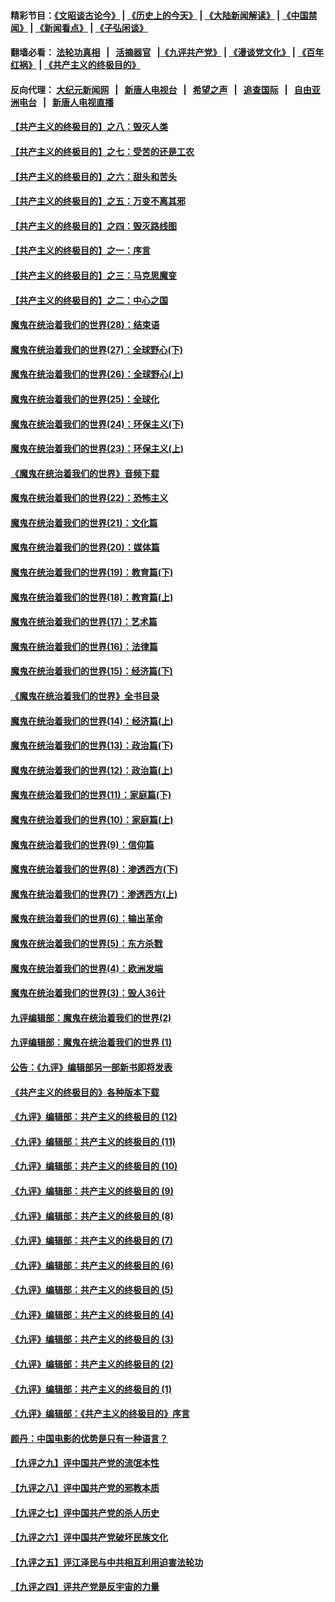 #### 精彩节目：[《文昭谈古论今》](http://134.209.198.168/wenzhao) | [《历史上的今天》](http://134.209.198.168/today-in-history) | [《大陆新闻解读》](http://134.209.198.168/ntdtv-comedy) | [《中国禁闻》](http://134.209.198.168/ntdtv-news) | [《新闻看点》](http://134.209.198.168/news-insight) | [《子弘闲谈》](http://134.209.198.168/zihongxiantan/) 

 #### 翻墙必看： [法轮功真相](http://134.209.198.168:10000/videos/truth.html) &nbsp;&nbsp;|&nbsp;&nbsp; [活摘器官](http://134.209.198.168:10000/videos/res/Organs/) &nbsp;&nbsp;|[《九评共产党》](http://134.209.198.168:10000/videos/jiuping) | [《漫谈党文化》](http://134.209.198.168:10000/videos/mtdwh) | [《百年红祸》](http://134.209.198.168:10000/videos/bnhh) | [《共产主义的终极目的》](http://134.209.198.168:10000/videos/res/zjmd) 

 #### 反向代理： [大纪元新闻网](http://134.209.198.168:10080/) &nbsp;&nbsp;|&nbsp;&nbsp; [新唐人电视台](http://134.209.198.168:8000/) &nbsp;&nbsp;|&nbsp;&nbsp; [希望之声](http://134.209.198.168:8200/) &nbsp;&nbsp;|&nbsp;&nbsp; [追查国际](http://134.209.198.168:10010/) &nbsp;&nbsp;|&nbsp;&nbsp; [自由亚洲电台](http://134.209.198.168:9800/) &nbsp;&nbsp;|&nbsp;&nbsp; [新唐人电视直播](http://134.209.198.168/) 

#### [【共产主义的终极目的】之八：毁灭人类](../pages/nsc422/n11108503.md?t=03142136) 

#### [【共产主义的终极目的】之七：受苦的还是工农](../pages/nsc422/n11101809.md?t=03142136) 

#### [【共产主义的终极目的】之六：甜头和苦头](../pages/nsc422/n11096971.md?t=03142136) 

#### [【共产主义的终极目的】之五：万变不离其邪](../pages/nsc422/n11091285.md?t=03142136) 

#### [【共产主义的终极目的】之四：毁灭路线图](../pages/nsc422/n11086284.md?t=03142136) 

#### [【共产主义的终极目的】之一：序言](../pages/nsc422/n11086077.md?t=03142136) 

#### [【共产主义的终极目的】之三：马克思魔变](../pages/nsc422/n11061941.md?t=03142136) 

#### [【共产主义的终极目的】之二：中心之国](../pages/nsc422/n11047728.md?t=03142136) 

#### [魔鬼在统治着我们的世界(28)：结束语](../pages/nsc422/n10936246.md?t=03142136) 

#### [魔鬼在统治着我们的世界(27)：全球野心(下)](../pages/nsc422/n10928319.md?t=03142136) 

#### [魔鬼在统治着我们的世界(26)：全球野心(上)](../pages/nsc422/n10900318.md?t=03142136) 

#### [魔鬼在统治着我们的世界(25)：全球化](../pages/nsc422/n10788205.md?t=03142136) 

#### [魔鬼在统治着我们的世界(24)：环保主义(下)](../pages/nsc422/n10695307.md?t=03142136) 

#### [魔鬼在统治着我们的世界(23)：环保主义(上)](../pages/nsc422/n10688613.md?t=03142136) 

#### [《魔鬼在统治着我们的世界》音频下载](../pages/nsc422/n10635553.md?t=03142136) 

#### [魔鬼在统治着我们的世界(22)：恐怖主义](../pages/nsc422/n10614727.md?t=03142136) 

#### [魔鬼在统治着我们的世界(21)：文化篇](../pages/nsc422/n10597706.md?t=03142136) 

#### [魔鬼在统治着我们的世界(20)：媒体篇](../pages/nsc422/n10586579.md?t=03142136) 

#### [魔鬼在统治着我们的世界(19)：教育篇(下)](../pages/nsc422/n10564808.md?t=03142136) 

#### [魔鬼在统治着我们的世界(18)：教育篇(上)](../pages/nsc422/n10526970.md?t=03142136) 

#### [魔鬼在统治着我们的世界(17)：艺术篇](../pages/nsc422/n10499093.md?t=03142136) 

#### [魔鬼在统治着我们的世界(16)：法律篇](../pages/nsc422/n10485969.md?t=03142136) 

#### [魔鬼在统治着我们的世界(15)：经济篇(下)](../pages/nsc422/n10469975.md?t=03142136) 

#### [《魔鬼在统治着我们的世界》全书目录](../pages/nsc422/n10464261.md?t=03142136) 

#### [魔鬼在统治着我们的世界(14)：经济篇(上)](../pages/nsc422/n10457370.md?t=03142136) 

#### [魔鬼在统治着我们的世界(13)：政治篇(下)](../pages/nsc422/n10448270.md?t=03142136) 

#### [魔鬼在统治着我们的世界(12)：政治篇(上)](../pages/nsc422/n10444576.md?t=03142136) 

#### [魔鬼在统治着我们的世界(11)：家庭篇(下)](../pages/nsc422/n10440961.md?t=03142136) 

#### [魔鬼在统治着我们的世界(10)：家庭篇(上)](../pages/nsc422/n10435448.md?t=03142136) 

#### [魔鬼在统治着我们的世界(9)：信仰篇](../pages/nsc422/n10432159.md?t=03142136) 

#### [魔鬼在统治着我们的世界(8)：渗透西方(下)](../pages/nsc422/n10429603.md?t=03142136) 

#### [魔鬼在统治着我们的世界(7)：渗透西方(上)](../pages/nsc422/n10426013.md?t=03142136) 

#### [魔鬼在统治着我们的世界(6)：输出革命](../pages/nsc422/n10421536.md?t=03142136) 

#### [魔鬼在统治着我们的世界(5)：东方杀戮](../pages/nsc422/n10417707.md?t=03142136) 

#### [魔鬼在统治着我们的世界(4)：欧洲发端](../pages/nsc422/n10414890.md?t=03142136) 

#### [魔鬼在统治着我们的世界(3)：毁人36计](../pages/nsc422/n10411583.md?t=03142136) 

#### [九评编辑部：魔鬼在统治着我们的世界(2)](../pages/nsc422/n10410036.md?t=03142136) 

#### [九评编辑部：魔鬼在统治着我们的世界 (1)](../pages/nsc422/n10406825.md?t=03142136) 

#### [公告：《九评》编辑部另一部新书即将发表](../pages/nsc422/n10405104.md?t=03142136) 

#### [《共产主义的终极目的》各种版本下载](../pages/nsc422/n10022138.md?t=03142136) 

#### [《九评》编辑部：共产主义的终极目的 (12)](../pages/nsc422/n9933272.md?t=03142136) 

#### [《九评》编辑部：共产主义的终极目的 (11)](../pages/nsc422/n9924973.md?t=03142136) 

#### [《九评》编辑部：共产主义的终极目的 (10)](../pages/nsc422/n9920883.md?t=03142136) 

#### [《九评》编辑部：共产主义的终极目的 (9)](../pages/nsc422/n9916363.md?t=03142136) 

#### [《九评》编辑部：共产主义的终极目的 (8)](../pages/nsc422/n9912488.md?t=03142136) 

#### [《九评》编辑部：共产主义的终极目的 (7)](../pages/nsc422/n9901176.md?t=03142136) 

#### [《九评》编辑部：共产主义的终极目的 (6)](../pages/nsc422/n9899359.md?t=03142136) 

#### [《九评》编辑部：共产主义的终极目的 (5)](../pages/nsc422/n9893174.md?t=03142136) 

#### [《九评》编辑部：共产主义的终极目的 (4)](../pages/nsc422/n9891246.md?t=03142136) 

#### [《九评》编辑部：共产主义的终极目的 (3)](../pages/nsc422/n9879879.md?t=03142136) 

#### [《九评》编辑部：共产主义的终极目的 (2)](../pages/nsc422/n9876205.md?t=03142136) 

#### [《九评》编辑部：共产主义的终极目的 (1)](../pages/nsc422/n9865857.md?t=03142136) 

#### [《九评》编辑部：《共产主义的终极目的》序言](../pages/nsc422/n9862666.md?t=03142136) 

#### [颜丹：中国电影的优势是只有一种语言？](../pages/nsc422/n9583062.md?t=03142136) 

#### [【九评之九】评中国共产党的流氓本性](../pages/nsc422/n737542.md?t=03142136) 

#### [【九评之八】评中国共产党的邪教本质](../pages/nsc422/n735942.md?t=03142136) 

#### [【九评之七】评中国共产党的杀人历史](../pages/nsc422/n733806.md?t=03142136) 

#### [【九评之六】评中国共产党破坏民族文化](../pages/nsc422/n731667.md?t=03142136) 

#### [【九评之五】评江泽民与中共相互利用迫害法轮功](../pages/nsc422/n730058.md?t=03142136) 

#### [【九评之四】评共产党是反宇宙的力量](../pages/nsc422/n727814.md?t=03142136) 

